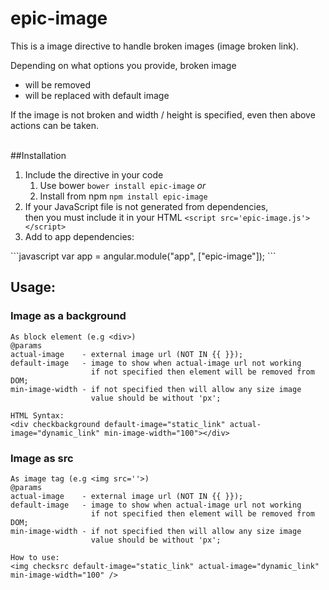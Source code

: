 # epic-image
This is a image directive to handle broken images (image broken link).

Depending on what options you provide, broken image
 - will be removed
 - will be replaced with default image

If the image is not broken and width / height is specified, even then above actions can be taken.
<br />
<br />

##Installation
<ol>
  <li>
    Include the directive in your code
    <ol>
     <li>Use bower <code>bower install epic-image</code> <em>or</em></li>
     <li>Install from npm <code>npm install epic-image</code></li>
    </ol>
  </li>
  <li>If your JavaScript file is not generated from dependencies,<br /> then you must include it in your HTML <code>&lt;script src='epic-image.js'&gt;&lt;/script&gt;</code> </li>
  <li>Add to app dependencies:</li>
</ol>
```javascript
 var app = angular.module("app", ["epic-image"]);
```
<br />


## Usage:
### Image as a background
    As block element (e.g <div>)
    @params
    actual-image    - external image url (NOT IN {{ }});
    default-image   - image to show when actual-image url not working 
                      if not specified then element will be removed from DOM;
    min-image-width - if not specified then will allow any size image
                      value should be without 'px';

    HTML Syntax:
    <div checkbackground default-image="static_link" actual-image="dynamic_link" min-image-width="100"></div>
    
    
### Image as src 
    As image tag (e.g <img src=''>)
    @params
    actual-image    - external image url (NOT IN {{ }});
    default-image   - image to show when actual-image url not working 
                      if not specified then element will be removed from DOM;
    min-image-width - if not specified then will allow any size image
                      value should be without 'px';

    How to use:
    <img checksrc default-image="static_link" actual-image="dynamic_link" min-image-width="100" />
  

